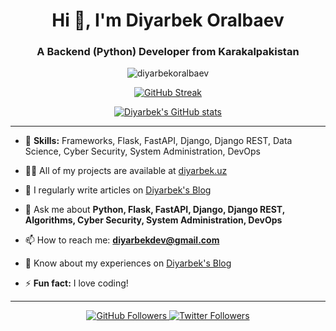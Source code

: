 <h1 align="center">Hi 👋, I'm Diyarbek Oralbaev</h1>
<h3 align="center">A Backend (Python) Developer from Karakalpakistan</h3>

<p align="center">
  <img src="https://github-readme-stats.vercel.app/api/top-langs?username=diyarbekoralbaev&show_icons=true&locale=en&layout=compact" alt="diyarbekoralbaev" />
</p>

<p align="center">
  <a href="https://git.io/streak-stats">
    <img src="https://streak-stats.demolab.com?user=Diyarbekoralbaev&theme=transparent" alt="GitHub Streak">
  </a>
</p>

<p align="center">
  <a href="https://github.com/Diyarbekoralbaev">
    <img src="https://github-readme-stats.vercel.app/api?username=Diyarbekoralbaev" alt="Diyarbek's GitHub stats">
  </a>
</p>

---

- 🌱 **Skills:** Frameworks, Flask, FastAPI, Django, Django REST, Data Science, Cyber Security, System Administration, DevOps

- 👨‍💻 All of my projects are available at [diyarbek.uz](https://diyarbek.uz)

- 📝 I regularly write articles on [Diyarbek's Blog](https://t.me/Diyarbek_Blog)

- 💬 Ask me about **Python, Flask, FastAPI, Django, Django REST, Algorithms, Cyber Security, System Administration, DevOps**

- 📫 How to reach me: **diyarbekdev@gmail.com**

- 📄 Know about my experiences on [Diyarbek's Blog](https://t.me/Diyarbek_Blog)

- ⚡ **Fun fact:** I love coding!

---

<p align="center">
  <a href="https://github.com/Diyarbekoralbaev">
    <img src="https://img.shields.io/github/followers/diyarbekoralbaev?label=Follow&style=social" alt="GitHub Followers">
  </a>
  <a href="https://twitter.com/your_twitter_handle">
    <img src="https://img.shields.io/twitter/follow/your_twitter_handle?label=Follow&style=social" alt="Twitter Followers">
  </a>
</p>
